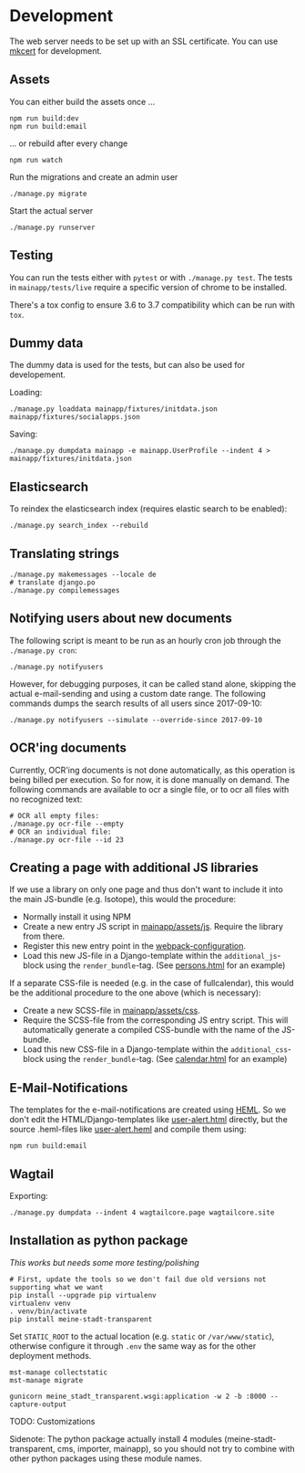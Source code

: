 # Development

The web server needs to be set up with an SSL certificate. You can use [mkcert](https://github.com/FiloSottile/mkcert) for development.

## Assets

You can either build the assets once ...
```
npm run build:dev
npm run build:email
```

... or rebuild after every change

```
npm run watch
```

Run the migrations and create an admin user

```
./manage.py migrate
```

Start the actual server

```
./manage.py runserver
```

## Testing

You can run the tests either with `pytest` or with `./manage.py test`. The tests in `mainapp/tests/live` require a specific version of chrome to be installed.

There's a tox config to ensure 3.6 to 3.7 compatibility which can be run with `tox`.

## Dummy data

The dummy data is used for the tests, but can also be used for developement.

Loading:

```
./manage.py loaddata mainapp/fixtures/initdata.json mainapp/fixtures/socialapps.json
```

Saving:

```
./manage.py dumpdata mainapp -e mainapp.UserProfile --indent 4 > mainapp/fixtures/initdata.json
```

## Elasticsearch

To reindex the elasticsearch index (requires elastic search to be enabled):

```
./manage.py search_index --rebuild
```

## Translating strings

```
./manage.py makemessages --locale de
# translate django.po
./manage.py compilemessages
```

## Notifying users about new documents

The following script is meant to be run as an hourly cron job through the `./manage.py cron`:

```
./manage.py notifyusers
```

However, for debugging purposes, it can be called stand alone, skipping the actual e-mail-sending and using a custom date range. The following commands dumps the search results of all users since 2017-09-10:
```
./manage.py notifyusers --simulate --override-since 2017-09-10
```

## OCR'ing documents

Currently, OCR'ing documents is not done automatically, as this operation is being billed per execution. So for now, it is done manually on demand. The following commands are available to ocr a single file, or to ocr all files with no recognized text:

```
# OCR all empty files:
./manage.py ocr-file --empty
# OCR an individual file:
./manage.py ocr-file --id 23
```

## Creating a page with additional JS libraries

If we use a library on only one page and thus don't want to include it into the main JS-bundle (e.g. Isotope), this would the procedure:
- Normally install it using NPM
- Create a new entry JS script in [mainapp/assets/js](../mainapp/assets/js). Require the library from there.
- Register this new entry point in the [webpack-configuration](../etc/webpack.config.common.js).
- Load this new JS-file in a Django-template within the ``additional_js``-block using the ``render_bundle``-tag. (See [persons.html](../mainapp/templates/mainapp/persons.html) for an example)

If a separate CSS-file is needed (e.g. in the case of fullcalendar), this would be the additional procedure to the one above (which is necessary):
- Create a new SCSS-file in [mainapp/assets/css](../mainapp/assets/css).
- Require the SCSS-file from the corresponding JS entry script. This will automatically generate a compiled CSS-bundle with the name of the JS-bundle.
- Load this new CSS-file in a Django-template within the ``additional_css``-block using the ``render_bundle``-tag. (See [calendar.html](../mainapp/templates/mainapp/calendar.html) for an example)

## E-Mail-Notifications

The templates for the e-mail-notifications are created using [HEML](https://heml.io/). So we don't edit the HTML/Django-templates like [user-alert.html](../mainapp/templates/email/user-alert.html) directly, but the source .heml-files like [user-alert.heml](../mainapp/assets/email/user-alert.heml) and compile them using:

```
npm run build:email
```

## Wagtail

Exporting:

```
./manage.py dumpdata --indent 4 wagtailcore.page wagtailcore.site
```

## Installation as python package

_This works but needs some more testing/polishing_

```
# First, update the tools so we don't fail due old versions not supporting what we want
pip install --upgrade pip virtualenv
virtualenv venv
. venv/bin/activate
pip install meine-stadt-transparent
```

Set `STATIC_ROOT` to the actual location (e.g. `static` or `/var/www/static`), otherwise configure it through `.env` the same way as for the other deployment methods.

```
mst-manage collectstatic
mst-manage migrate

gunicorn meine_stadt_transparent.wsgi:application -w 2 -b :8000 --capture-output
```

TODO: Customizations

Sidenote: The python package actually install 4 modules (meine-stadt-transparent, cms, importer, mainapp), so you should not try to combine with other python packages using these module names.
